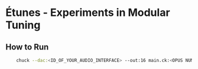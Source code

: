 # Étunes - Experiments in Modular Tuning

## How to Run

```bash
    chuck --dac:<ID_OF_YOUR_AUDIO_INTERFACE> --out:16 main.ck:<OPUS NUMBER>
```
